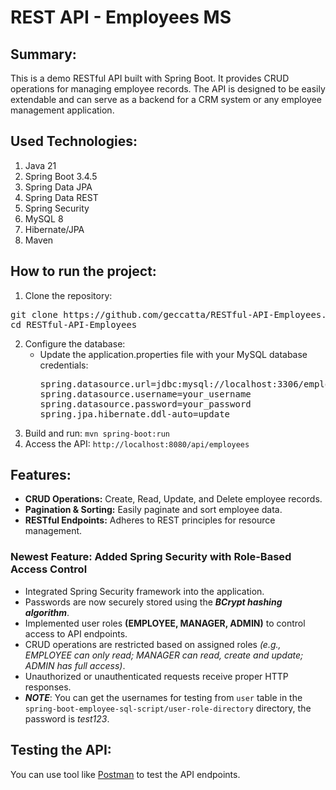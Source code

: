 # REST API - Employees MS

## Summary:
This is a demo RESTful API built with Spring Boot. It provides CRUD operations for managing employee records. The API is designed to be easily extendable and can serve as a backend for a CRM system or any employee management application.

## Used Technologies:
1. Java 21
2. Spring Boot 3.4.5
3. Spring Data JPA
4. Spring Data REST
5. Spring Security
6. MySQL 8
7. Hibernate/JPA
8. Maven

## How to run the project:
1. Clone the repository:
<pre>git clone https://github.com/geccatta/RESTful-API-Employees.git
cd RESTful-API-Employees</pre>
2. Configure the database:
   - Update the application.properties file with your MySQL database credentials:
     <pre>spring.datasource.url=jdbc:mysql://localhost:3306/employee_directory
     spring.datasource.username=your_username
     spring.datasource.password=your_password
     spring.jpa.hibernate.ddl-auto=update</pre>
3. Build and run: ```mvn spring-boot:run```
4. Access the API:  ```http://localhost:8080/api/employees```

## Features:
- **CRUD Operations:** Create, Read, Update, and Delete employee records.
- **Pagination & Sorting:** Easily paginate and sort employee data.
- **RESTful Endpoints:** Adheres to REST principles for resource management.
### Newest Feature: Added Spring Security with Role-Based Access Control
-  Integrated Spring Security framework into the application.
-  Passwords are now securely stored using the ***BCrypt hashing algorithm***.
-  Implemented user roles **(EMPLOYEE, MANAGER, ADMIN)** to control access to API endpoints.
-  CRUD operations are restricted based on assigned roles *(e.g., EMPLOYEE can only read; MANAGER can read, create and update; ADMIN has full access)*.
-  Unauthorized or unauthenticated requests receive proper HTTP responses.
-  ***NOTE***: You can get the usernames for testing from `user` table in the `spring-boot-employee-sql-script/user-role-directory` directory, the password is *test123*.

## Testing the API:
You can use tool like [Postman](https://www.postman.com/) to test the API endpoints. 
